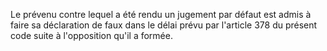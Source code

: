 Le prévenu contre lequel a été rendu un jugement par
défaut est admis à faire sa déclaration de faux dans le délai prévu par
l'article 378 du présent code suite à l'opposition qu'il a formée.